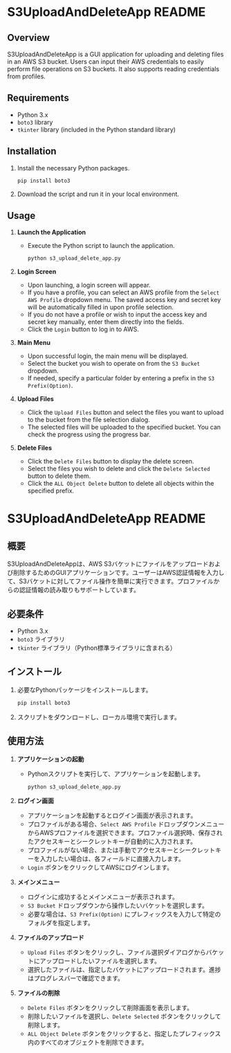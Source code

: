 # S3UploadAndDeleteApp README

## Overview
S3UploadAndDeleteApp is a GUI application for uploading and deleting files in an AWS S3 bucket. Users can input their AWS credentials to easily perform file operations on S3 buckets. It also supports reading credentials from profiles.

## Requirements
- Python 3.x
- `boto3` library
- `tkinter` library (included in the Python standard library)

## Installation

1. Install the necessary Python packages.

    ```sh
    pip install boto3
    ```
   
2. Download the script and run it in your local environment.

## Usage

1. **Launch the Application**
   - Execute the Python script to launch the application.
     ```sh
     python s3_upload_delete_app.py
     ```

2. **Login Screen**
   - Upon launching, a login screen will appear.
   - If you have a profile, you can select an AWS profile from the `Select AWS Profile` dropdown menu. The saved access key and secret key will be automatically filled in upon profile selection.
   - If you do not have a profile or wish to input the access key and secret key manually, enter them directly into the fields.
   - Click the `Login` button to log in to AWS.

3. **Main Menu**
   - Upon successful login, the main menu will be displayed.
   - Select the bucket you wish to operate on from the `S3 Bucket` dropdown.
   - If needed, specify a particular folder by entering a prefix in the `S3 Prefix(Option)`.

4. **Upload Files**
   - Click the `Upload Files` button and select the files you want to upload to the bucket from the file selection dialog.
   - The selected files will be uploaded to the specified bucket. You can check the progress using the progress bar.

5. **Delete Files**
   - Click the `Delete Files` button to display the delete screen.
   - Select the files you wish to delete and click the `Delete Selected` button to delete them.
   - Click the `ALL Object Delete` button to delete all objects within the specified prefix.

# S3UploadAndDeleteApp README

## 概要
S3UploadAndDeleteAppは、AWS S3バケットにファイルをアップロードおよび削除するためのGUIアプリケーションです。ユーザーはAWS認証情報を入力して、S3バケットに対してファイル操作を簡単に実行できます。プロファイルからの認証情報の読み取りもサポートしています。

## 必要条件
- Python 3.x
- `boto3` ライブラリ
- `tkinter` ライブラリ（Python標準ライブラリに含まれる）

## インストール

1. 必要なPythonパッケージをインストールします。

    ```sh
    pip install boto3
    ```
   
2. スクリプトをダウンロードし、ローカル環境で実行します。

## 使用方法

1. **アプリケーションの起動**
   - Pythonスクリプトを実行して、アプリケーションを起動します。
     ```sh
     python s3_upload_delete_app.py
     ```

2. **ログイン画面**
   - アプリケーションを起動するとログイン画面が表示されます。
   - プロファイルがある場合、`Select AWS Profile` ドロップダウンメニューからAWSプロファイルを選択できます。プロファイル選択時、保存されたアクセスキーとシークレットキーが自動的に入力されます。
   - プロファイルがない場合、または手動でアクセスキーとシークレットキーを入力したい場合は、各フィールドに直接入力します。
   - `Login` ボタンをクリックしてAWSにログインします。

3. **メインメニュー**
   - ログインに成功するとメインメニューが表示されます。
   - `S3 Bucket` ドロップダウンから操作したいバケットを選択します。
   - 必要な場合は、`S3 Prefix(Option)` にプレフィックスを入力して特定のフォルダを指定します。

4. **ファイルのアップロード**
   - `Upload Files` ボタンをクリックし、ファイル選択ダイアログからバケットにアップロードしたいファイルを選択します。
   - 選択したファイルは、指定したバケットにアップロードされます。進捗はプログレスバーで確認できます。

5. **ファイルの削除**
   - `Delete Files` ボタンをクリックして削除画面を表示します。
   - 削除したいファイルを選択し、`Delete Selected` ボタンをクリックして削除します。
   - `ALL Object Delete` ボタンをクリックすると、指定したプレフィックス内のすべてのオブジェクトを削除できます。
